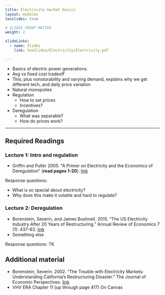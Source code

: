 ```yaml
---
title: Electricity market basics
layout: modules
texslides: true

# SLIDES FRONT MATTER
weight: 2

slideLinks:
  - name: Slides
    link: texSlides/Electricity/Electricity.pdf

---
```


- Basics of electric power generations.
- Avg vs fixed cost tradeoff 
- This, plus nonstorability and varying demand, explains why we get different tech, and daily price variation 
- Natural monopolies 
- Regulation 
  - How to set prices 
  - Incentives? 
- Deregulation
  - What was separable? 
  - How do prices work? 

---
## Required Readings 

### Lecture 1: Intro and regulation 

- Griffin and Puller 2005. "A Primer on Electricity and the Economics of Deregulation" (**read pages 1-20**). [link](https://paperpile.com/shared/aoMWrv)

Response questions: 
- What is so special about electricity? 
- Why does this make it volatile and hard to regulate?

### Lecture 2: Deregulation 
- Borenstein, Severin, and James Bushnell. 2015. “The US Electricity Industry After 20 Years of Restructuring.” Annual Review of Economics 7 (1): 437–63. [link](https://paperpile.com/shared/KkloSw)
- Something else

Response questions: 
TK 

## Additional material
- Borenstein, Severin. 2002. “The Trouble with Electricity Markets: Understanding California’s Restructuring Disaster.” The Journal of Economic Perspectives. [link](https://paperpile.com/shared/fHyAXM)
- VHV ERA Chapter 11 (up through page 417) On Canvas
